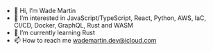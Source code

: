 - 👋 Hi, I’m Wade Martin
- 👀 I’m interested in JavaScript/TypeScript, React, Python, AWS, IaC, CI/CD, Docker, GraphQL, Rust and WASM
- 🌱 I’m currently learning Rust
- 📫 How to reach me wademartin.dev@icloud.com

<!---
binary-birthday/binary-birthday is a ✨ special ✨ repository because its `README.md` (this file) appears on your GitHub profile.
You can click the Preview link to take a look at your changes.
--->
